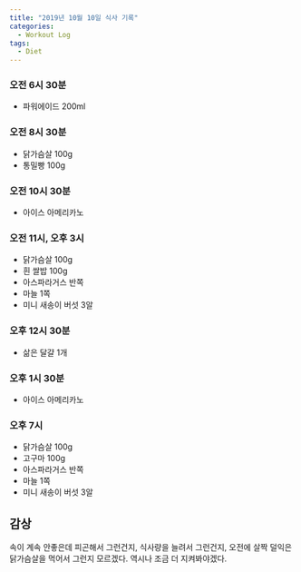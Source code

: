 ```yaml
---
title: "2019년 10월 10일 식사 기록"
categories:
  - Workout Log
tags:
  - Diet
---
```


### 오전 6시 30분
- 파워에이드 200ml

### 오전 8시 30분
- 닭가슴살 100g
- 통밀빵 100g

### 오전 10시 30분
- 아이스 아메리카노

### 오전 11시, 오후 3시
- 닭가슴살 100g
- 흰 쌀밥 100g
- 아스파라거스 반쪽
- 마늘 1쪽
- 미니 새송이 버섯 3알

### 오후 12시 30분
- 삶은 달걀 1개

### 오후 1시 30분
- 아이스 아메리카노

### 오후 7시
- 닭가슴살 100g
- 고구마 100g
- 아스파라거스 반쪽
- 마늘 1쪽
- 미니 새송이 버섯 3알

## 감상
속이 계속 안좋은데 피곤해서 그런건지, 식사량을 늘려서 그런건지, 오전에 살짝 덜익은 닭가슴살을 먹어서 그런지 모르겠다.
역시나 조금 더 지켜봐야겠다.